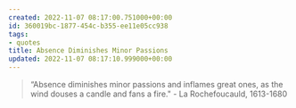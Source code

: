 ```yaml
---
created: 2022-11-07 08:17:00.751000+00:00
id: 360019bc-1877-454c-b355-ee11e05cc938
tags:
- quotes
title: Absence Diminishes Minor Passions
updated: 2022-11-07 08:17:10.999000+00:00
---
```

   
> “Absence diminishes minor passions and inflames great ones, as the wind douses a candle and fans a fire." - La Rochefoucauld, 1613-1680